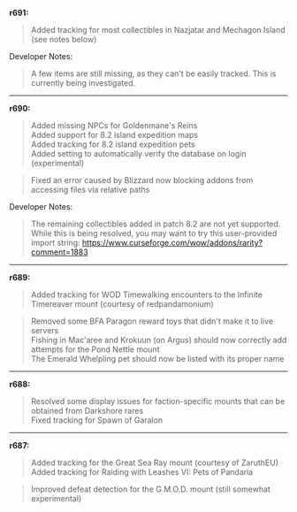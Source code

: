 **r691:**

> Added tracking for most collectibles in Nazjatar and Mechagon Island (see notes below)

Developer Notes:
> A few items are still missing, as they can't be easily tracked. This is currently being investigated.

-----

**r690:**

> Added missing NPCs for Goldenmane's Reins
<br>Added support for 8.2 island expedition maps
<br>Added tracking for 8.2 island expedition pets
<br>Added setting to automatically verify the database on login (experimental)

> Fixed an error caused by Blizzard now blocking addons from accessing files via relative paths

Developer Notes:
> The remaining collectibles added in patch 8.2 are not yet supported. While this is being resolved, you may want to try this user-provided import string: https://www.curseforge.com/wow/addons/rarity?comment=1883

-----

**r689:**

> Added tracking for WOD Timewalking encounters to the Infinite Timereaver mount (courtesy of redpandamonium)

> Removed some BFA Paragon reward toys that didn't make it to live servers
<br>Fishing in Mac'aree and Krokuun (on Argus) should now correctly add attempts for the Pond Nettle mount
<br>The Emerald Whelpling pet should now be listed with its proper name

-----

**r688:**

> Resolved some display issues for faction-specific mounts that can be obtained from Darkshore rares
<br>Fixed tracking for Spawn of Garalon

-----

**r687:**

> Added tracking for the Great Sea Ray mount (courtesy of ZaruthEU)
<br>Added tracking for Raiding with Leashes VI: Pets of Pandaria

> Improved defeat detection for the G.M.O.D. mount (still somewhat experimental)
